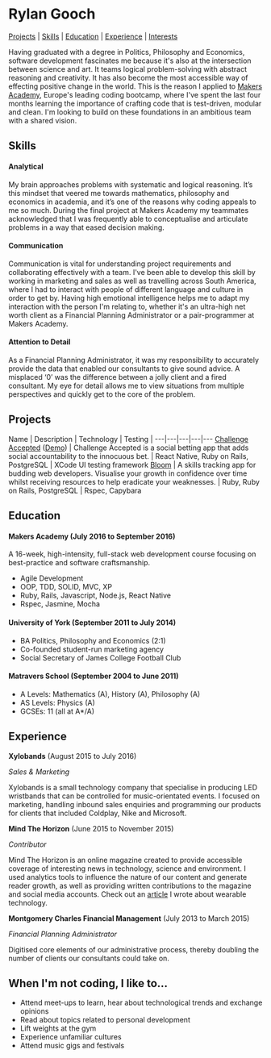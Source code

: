 # Rylan Gooch
[Projects](#projects) | [Skills](#skills) | [Education](#education) | [Experience](#experience) | [Interests](#interests)


Having graduated with a degree in Politics, Philosophy and Economics, software development fascinates me because it's also at the intersection between science and art. It teams logical problem-solving with abstract reasoning and creativity. It has also become the most accessible way of effecting positive change in the world. This is the reason I applied to [Makers Academy](www.makersacademy.com), Europe's leading coding bootcamp, where I've spent the last four months learning the importance of crafting code that is test-driven, modular and clean. I'm looking to build on these foundations in an ambitious team with a shared vision.

## Skills

#### Analytical

My brain approaches problems with systematic and logical reasoning. It’s this mindset that veered me towards mathematics, philosophy and economics in academia, and it’s one of the reasons why coding appeals to me so much. During the final project at Makers Academy my teammates acknowledged that I was frequently able to conceptualise and articulate problems in a way that eased decision making.

#### Communication

Communication is vital for understanding project requirements and collaborating effectively with a team. I've been able to develop this skill by working in marketing and sales as well as travelling across South America, where I had to interact with people of different language and culture in order to get by. Having high emotional intelligence helps me to adapt my interaction with the person I'm relating to, whether it's an ultra-high net worth client as a Financial Planning Administrator or a pair-programmer at Makers Academy.

#### Attention to Detail

As a Financial Planning Administrator, it was my responsibility to accurately provide the data that enabled our consultants to give sound advice. A misplaced ‘0’ was the difference between a jolly client and a fired consultant. My eye for detail allows me to view situations from multiple perspectives and quickly get to the core of the problem.

## Projects

Name | Description | Technology | Testing |
---|---|---|---|---
 [Challenge Accepted](https://github.com/challenge-accepted-team) ([Demo](https://vimeo.com/182997446)) | Challenge Accepted is a social betting app that adds social accountability to the innocuous bet. | React Native, Ruby on Rails, PostgreSQL | XCode UI testing framework
 [Bloom](https://github.com/thehappinessproject/happiness_project) | A skills tracking app for budding web developers. Visualise your growth in confidence over time whilst receiving resources to help eradicate your weaknesses. | Ruby, Ruby on Rails, PostgreSQL | Rspec, Capybara

## Education

#### Makers Academy (July 2016 to September 2016)

A 16-week, high-intensity, full-stack web development course focusing on best-practice and software craftsmanship.

- Agile Development
- OOP, TDD, SOLID, MVC, XP
- Ruby, Rails, Javascript, Node.js, React Native
- Rspec, Jasmine, Mocha

#### University of York (September 2011 to July 2014)

- BA Politics, Philosophy and Economics (2:1)
- Co-founded student-run marketing agency
- Social Secretary of James College Football Club

#### Matravers School (September 2004 to June 2011)

- A Levels: Mathematics (A), History (A), Philosophy (A)
- AS Levels: Physics (A)
- GCSEs: 11 (all at A*/A)

## Experience

**Xylobands** (August 2015 to July 2016)

*Sales & Marketing*

Xylobands is a small technology company that specialise in producing LED wristbands that can be controlled for music-orientated events. I focused on marketing, handling inbound sales enquiries and programming our products for clients that included Coldplay, Nike and Microsoft.

**Mind The Horizon** (June 2015 to November 2015)

*Contributor*

Mind The Horizon is an online magazine created to provide accessible coverage of interesting news in technology, science and environment. I used analytics tools to influence the nature of our content and generate reader growth, as well as providing written contributions to the magazine and social media accounts. Check out an [article](https://mindthehorizon.com/2015/06/22/wearable-tech-short-term-fad-or-here-to-stay/) I wrote about wearable technology.

**Montgomery Charles Financial Management** (July 2013 to March 2015)

*Financial Planning Administrator*

Digitised core elements of our administrative process, thereby doubling the number of clients our consultants could take on.

## When I'm not coding, I like to...

- Attend meet-ups to learn, hear about technological trends and exchange opinions
- Read about topics related to personal development
- Lift weights at the gym
- Experience unfamiliar cultures
- Attend music gigs and festivals
